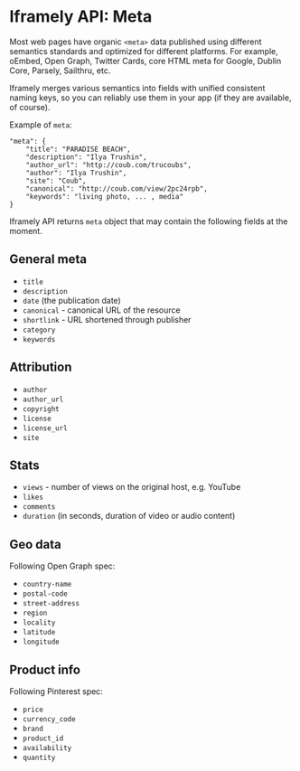 # Iframely API: Meta

Most web pages have organic `<meta>` data published using different semantics standards and optimized for different platforms. For example, oEmbed, Open Graph, Twitter Cards, core HTML meta for Google, Dublin Core, Parsely, Sailthru, etc.

Iframely merges various semantics into fields with unified consistent naming keys, so you can reliably use them in your app (if they are available, of course).

Example of `meta`:

	"meta": {
		"title": "PARADISE BEACH",  
		"description": "Ilya Trushin",
		"author_url": "http://coub.com/trucoubs",
		"author": "Ilya Trushin",
		"site": "Coub",
		"canonical": "http://coub.com/view/2pc24rpb",
		"keywords": "living photo, ... , media"        
	}


Iframely API returns `meta` object that may contain the following fields at the moment.

## General meta

 - `title`
 - `description`
 - `date` (the publication date)
 - `canonical` - canonical URL of the resource 
 - `shortlink` - URL shortened through publisher
 - `category`
 - `keywords`

## Attribution

 - `author`
 - `author_url` 
 - `copyright`
 - `license`
 - `license_url`
 - `site`
 
## Stats

 - `views` - number of views on the original host, e.g. YouTube
 - `likes`
 - `comments`
 - `duration` (in seconds, duration of video or audio content)

## Geo data 

Following Open Graph spec:

 - `country-name`
 - `postal-code` 
 - `street-address`
 - `region`
 - `locality`
 - `latitude`
 - `longitude`

## Product info 

Following Pinterest spec:

- `price`
- `currency_code`
- `brand`
- `product_id`
- `availability`
- `quantity`